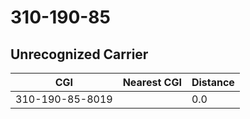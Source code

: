# 310-190-85
## Unrecognized Carrier


| CGI | Nearest CGI | Distance |
|-----|-------------|----------|
| 310-190-85-8019 |  | 0.0 |
